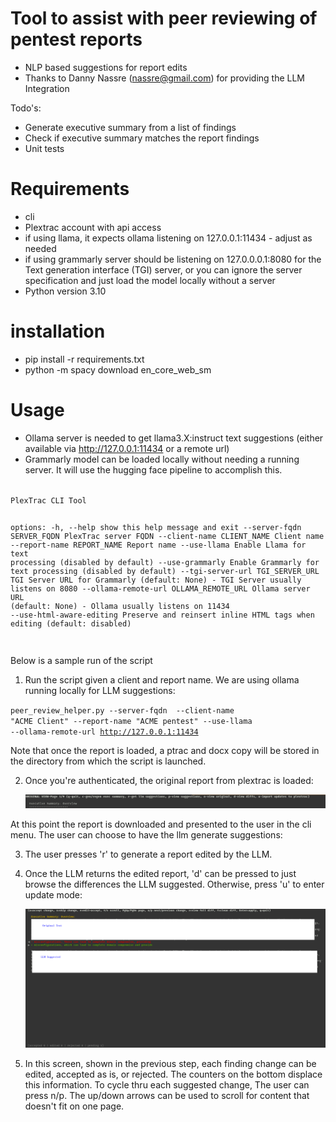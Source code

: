 # Tool to assist with peer reviewing of pentest reports

- NLP based suggestions for report edits
- Thanks to Danny Nassre (nassre@gmail.com) for providing the LLM Integration

Todo's:
- Generate executive summary from a list of findings
- Check if executive summary matches the report findings
- Unit tests

# Requirements

- cli
- Plextrac account with api access
- if using llama, it expects ollama listening on 127.0.0.1:11434 - adjust as needed
- if using grammarly server should be listening on 127.0.0.0.1:8080 for the Text generation interface (TGI) server, or you can ignore the server specification and just load the model locally without a server
- Python version 3.10

# installation

- pip install -r requirements.txt
- python -m spacy download en_core_web_sm

# Usage

- Ollama server is needed to get llama3.X:instruct text suggestions (either available via http://127.0.0.1:11434 or a remote url)
- Grammarly model can be loaded locally without needing a running server.  It will use the hugging face pipeline to accomplish this.

<code>
PlexTrac CLI Tool

options:
  -h, --help            show this help message and exit
  --server-fqdn SERVER_FQDN PlexTrac server FQDN
  --client-name CLIENT_NAME Client name
  --report-name REPORT_NAME Report name
  --use-llama           Enable Llama for text processing (disabled by default)
  --use-grammarly       Enable Grammarly for text processing (disabled by default)
  --tgi-server-url TGI_SERVER_URL TGI Server URL for Grammarly (default: None) - TGI Server usually listens on 8080
  --ollama-remote-url OLLAMA_REMOTE_URL Ollama server URL (default: None) - Ollama usually listens on 11434
  --use-html-aware-editing Preserve and reinsert inline HTML tags when editing (default: disabled)

</code>

Below is a sample run of the script

1. Run the script given a client and report name.  We are using ollama running locally for LLM suggestions:

<code>peer_review_helper.py  --server-fqdn <plex server> --client-name "ACME Client" --report-name "ACME pentest" --use-llama --ollama-remote-url http://127.0.0.1:11434</code>

Note that once the report is loaded, a ptrac and docx copy will be stored in the directory from which the script is launched.

2. Once you're authenticated, the original report from plextrac is loaded:

   ![initial_screen](assets/first_screen.png)

At this point the report is downloaded and presented to the user in the cli menu.  The user can choose to have the llm generate suggestions:

3. The user presses 'r' to generate a report edited by the LLM.

4. Once the LLM returns the edited report, 'd' can be pressed to just browse the differences the LLM suggested.  Otherwise, press 'u' to enter update mode:

   ![updates_screen](assets/updates_view.png)

5. In this screen, shown in the previous step, each finding change can be edited, accepted as is, or rejected.  The counters on the bottom displace this information.  To cycle thru each suggested change, The user can press n/p.  The up/down arrows can be used to scroll for content that doesn't fit on one page.

